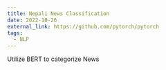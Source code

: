```yaml
---
title: Nepali News Classification
date: 2022-10-26
external_link: https://github.com/pytorch/pytorch
tags:
  - NLP
---
```


Utilize BERT to categorize News

<!--more-->